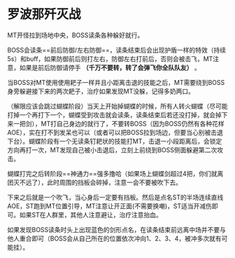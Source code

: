 # 罗波那歼灭战

<Role name="tank" />MT开怪拉到场地中央，BOSS读条各种躲好就行。

BOSS会读条==前后防御/左右防御==，读条结束后会出现护盾一样的特效（持续5s）和<Status :id="680" name="招架" />buff，如果防御前后则打左右，防御左右打前后，否则会被击飞，<Role name="tank" />MT注意，如果是前后防御请停手 **（千万不要转，转了会弹飞你全队队友）** 。

当BOSS对<Role name="tank" />MT使用使用耙子一样并且小距离击退的技能之后，MT需要绕到BOSS身旁躲避接下来的两次耙子，<Role name="healer" />治疗如果发现MT没躲，记得多奶两口。

（解限应该会跳过蝴蝶阶段）当天上开始掉蝴蝶的时候，<Role name="tank" /><Role name="healer" /><Role name="dps" />所有人转火蝴蝶（尽可能打掉一个再打下一个，蝴蝶受到攻击就会读条，读条结束后若还没打掉，就会掉下来一把剑），<Role name="tank" />MT打自己身边的就行了，不要转BOSS（因为BOSS仍然有各种花样AOE），实在打不到发呆也可以（或者可以把BOSS拉到场边，但要当心别被击退下台）。蝴蝶阶段有一个无读条钉耙状的技能打<Role name="tank" />MT，击退一小段距离后，会锁定方向再打一次，MT发现自己被小击退后，立刻上前绕到BOSS侧面躲避第二次攻击。

蝴蝶打完之后转阶段==神通力==强多撸哈（如果场上蝴蝶剑超过4把，你们就离团灭不远了），此时周围的挡板会碎掉，注意一会不要被吹下去。

下来之后就是一个吹飞，当心身后一定要有挡板。然后是点名<Role name="tank" />ST的半场连续直线AOE，ST跑到MT位置引导，MT注意让开正面(不需要换嘲)，ST适当开减伤即可。如果ST在人群里，<Role name="tank" /><Role name="healer" /><Role name="dps" />其他人注意避让，治疗注意抬血。

如果发现BOSS读条时头上出现蓝色的剑形点名，在读条结束前远离中场并不要与他人重合即可（BOSS会从自己所在的位置依次冲向1、2、3、4，被冲多次就有可能挂）。